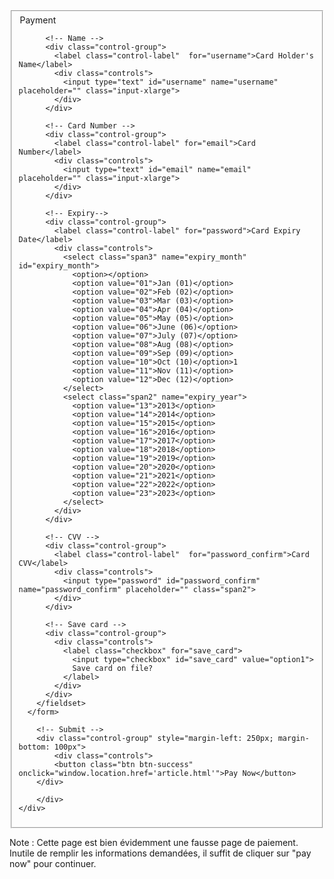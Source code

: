 <link href="//netdna.bootstrapcdn.com/twitter-bootstrap/2.3.2/css/bootstrap-combined.min.css" rel="stylesheet" id="bootstrap-css">
<script src="//netdna.bootstrapcdn.com/twitter-bootstrap/2.3.2/js/bootstrap.min.js"></script>
<script src="//code.jquery.com/jquery-1.11.1.min.js"></script>

<div class="container">
	<div class="row-fluid">
      <form class="form-horizontal">
        <fieldset>
          <div id="legend">
            <legend class="">Payment</legend>
          </div>
     
          <!-- Name -->
          <div class="control-group">
            <label class="control-label"  for="username">Card Holder's Name</label>
            <div class="controls">
              <input type="text" id="username" name="username" placeholder="" class="input-xlarge">
            </div>
          </div>
     
          <!-- Card Number -->
          <div class="control-group">
            <label class="control-label" for="email">Card Number</label>
            <div class="controls">
              <input type="text" id="email" name="email" placeholder="" class="input-xlarge">
            </div>
          </div>
     
          <!-- Expiry-->
          <div class="control-group">
            <label class="control-label" for="password">Card Expiry Date</label>
            <div class="controls">
              <select class="span3" name="expiry_month" id="expiry_month">
                <option></option>
                <option value="01">Jan (01)</option>
                <option value="02">Feb (02)</option>
                <option value="03">Mar (03)</option>
                <option value="04">Apr (04)</option>
                <option value="05">May (05)</option>
                <option value="06">June (06)</option>
                <option value="07">July (07)</option>
                <option value="08">Aug (08)</option>
                <option value="09">Sep (09)</option>
                <option value="10">Oct (10)</option>1
                <option value="11">Nov (11)</option>
                <option value="12">Dec (12)</option>
              </select>
              <select class="span2" name="expiry_year">
                <option value="13">2013</option>
                <option value="14">2014</option>
                <option value="15">2015</option>
                <option value="16">2016</option>
                <option value="17">2017</option>
                <option value="18">2018</option>
                <option value="19">2019</option>
                <option value="20">2020</option>
                <option value="21">2021</option>
                <option value="22">2022</option>
                <option value="23">2023</option>
              </select>
            </div>
          </div>
     
          <!-- CVV -->
          <div class="control-group">
            <label class="control-label"  for="password_confirm">Card CVV</label>
            <div class="controls">
              <input type="password" id="password_confirm" name="password_confirm" placeholder="" class="span2">
            </div>
          </div>
     
          <!-- Save card -->
          <div class="control-group">
            <div class="controls">
              <label class="checkbox" for="save_card">
                <input type="checkbox" id="save_card" value="option1">
                Save card on file?
              </label>
            </div>
          </div>
        </fieldset>
      </form>

		<!-- Submit -->
		<div class="control-group" style="margin-left: 250px; margin-bottom: 100px">
			<div class="controls">
			<button class="btn btn-success" onclick="window.location.href='article.html'">Pay Now</button>
		</div>

		</div>
    </div>
</div>

Note : Cette page est bien évidemment une fausse page de paiement. Inutile de remplir les informations demandées, il suffit de cliquer sur "pay now" pour continuer.